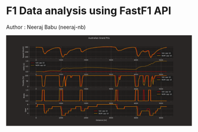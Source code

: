 # F1 Data analysis using FastF1 API
Author : Neeraj Babu (neeraj-nb)

![telemetry](./Images/Australian%20Grand%20Prix%20-%20SAI%20NOR.png)